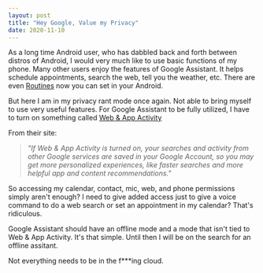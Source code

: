 ```yaml
---
layout: post
title: "Hey Google, Value my Privacy"
date: 2020-11-10
---
```


As a long time Android user, who has dabbled back and forth between distros of Android, I would very much like to use basic functions of my phone. Many other users enjoy the features of Google Assistant. It helps schedule appointments, search the web, tell you the weather, etc. There are even [Routines](https://support.google.com/googlenest/answer/7029585?co=GENIE.Platform%3DAndroid&hl=en) now you can set in your Android.

But here I am in my privacy rant mode once again. Not able to bring myself to use very useful features. For Google Assistant to be fully utilized, I have to turn on something called [Web & App Activity](https://support.google.com/websearch/answer/54068?co=GENIE.Platform%3DDesktop&hl=en)

From their site:
>_"If Web & App Activity is turned on, your searches and activity from other Google services are saved in your Google Account, so you may get more personalized experiences, like faster searches and more helpful app and content recommendations."_

So accessing my calendar, contact, mic, web, and phone permissions simply aren't enough? I need to give added access just to give a voice command to do a web search or set an appointment in my calendar? That's ridiculous.

Google Assistant should have an offline mode and a mode that isn't tied to Web & App Activity. It's that simple. Until then I will be on the search for an offline assitant.

Not everything needs to be in the f***ing cloud.
